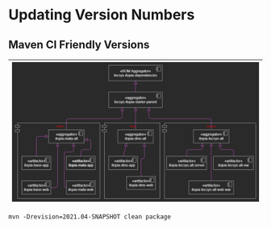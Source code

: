 # Updating Version Numbers 

## Maven CI Friendly Versions

| ![project-structure](diagrams/ci-friendly-project-structure.png "project-structure") |
| --- |

``` 
mvn -Drevision=2021.04-SNAPSHOT clean package
```